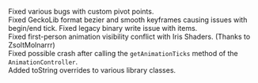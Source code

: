 Fixed various bugs with custom pivot points.  
Fixed GeckoLib format bezier and smooth keyframes causing issues with begin/end tick.
Fixed legacy binary write issue with items.  
Fixed first-person animation visibility conflict with Iris Shaders. (Thanks to ZsoltMolnarrr)  
Fixed possible crash after calling the `getAnimationTicks` method of the `AnimationController`.  
Added toString overrides to various library classes.  
